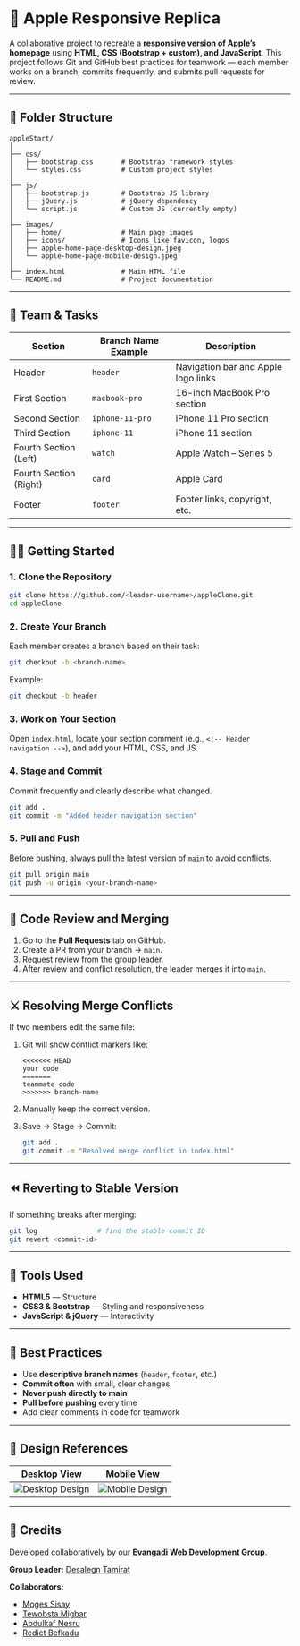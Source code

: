 # 🍎 Apple Responsive Replica

A collaborative project to recreate a **responsive version of Apple’s homepage** using **HTML, CSS (Bootstrap + custom), and JavaScript**.
This project follows Git and GitHub best practices for teamwork — each member works on a branch, commits frequently, and submits pull requests for review.

---

## 🧱 Folder Structure

```
appleStart/
│
├── css/
│   ├── bootstrap.css       # Bootstrap framework styles
│   └── styles.css          # Custom project styles
│
├── js/
│   ├── bootstrap.js        # Bootstrap JS library
│   ├── jQuery.js           # jQuery dependency
│   └── script.js           # Custom JS (currently empty)
│
├── images/
│   ├── home/               # Main page images
│   ├── icons/              # Icons like favicon, logos
│   ├── apple-home-page-desktop-design.jpeg
│   └── apple-home-page-mobile-design.jpeg
│
├── index.html              # Main HTML file
└── README.md               # Project documentation
```

---

## 👥 Team & Tasks

| Section                | Branch Name Example | Description                         |
| ---------------------- | ------------------- | ----------------------------------- |
| Header                 | `header`            | Navigation bar and Apple logo links |
| First Section          | `macbook-pro`       | 16-inch MacBook Pro section         |
| Second Section         | `iphone-11-pro`     | iPhone 11 Pro section               |
| Third Section          | `iphone-11`         | iPhone 11 section                   |
| Fourth Section (Left)  | `watch`             | Apple Watch – Series 5              |
| Fourth Section (Right) | `card`              | Apple Card                          |
| Footer                 | `footer`            | Footer links, copyright, etc.       |

---

## 🧑‍💻 Getting Started

### 1. Clone the Repository

```bash
git clone https://github.com/<leader-username>/appleClone.git
cd appleClone
```

### 2. Create Your Branch

Each member creates a branch based on their task:

```bash
git checkout -b <branch-name>
```

Example:

```bash
git checkout -b header
```

### 3. Work on Your Section

Open `index.html`, locate your section comment (e.g., `<!-- Header navigation -->`), and add your HTML, CSS, and JS.

### 4. Stage and Commit

Commit frequently and clearly describe what changed.

```bash
git add .
git commit -m "Added header navigation section"
```

### 5. Pull and Push

Before pushing, always pull the latest version of `main` to avoid conflicts.

```bash
git pull origin main
git push -u origin <your-branch-name>
```

---

## 🔁 Code Review and Merging

1. Go to the **Pull Requests** tab on GitHub.
2. Create a PR from your branch → `main`.
3. Request review from the group leader.
4. After review and conflict resolution, the leader merges it into `main`.

---

## ⚔️ Resolving Merge Conflicts

If two members edit the same file:

1. Git will show conflict markers like:

   ```
   <<<<<<< HEAD
   your code
   =======
   teammate code
   >>>>>>> branch-name
   ```
2. Manually keep the correct version.
3. Save → Stage → Commit:

   ```bash
   git add .
   git commit -m "Resolved merge conflict in index.html"
   ```

---

## ⏪ Reverting to Stable Version

If something breaks after merging:

```bash
git log               # find the stable commit ID
git revert <commit-id>
```

---

## 📄 Tools Used

* **HTML5** — Structure
* **CSS3 & Bootstrap** — Styling and responsiveness
* **JavaScript & jQuery** — Interactivity

---

## 🧠 Best Practices

* Use **descriptive branch names** (`header`, `footer`, etc.)
* **Commit often** with small, clear changes
* **Never push directly to main**
* **Pull before pushing** every time
* Add clear comments in code for teamwork

---

## 📸 Design References

| Desktop View                                                  | Mobile View                                                 |
| ------------------------------------------------------------- | ----------------------------------------------------------- |
| ![Desktop Design](images/apple-home-page-desktop-design.jpeg) | ![Mobile Design](images/apple-home-page-mobile-design.jpeg) |

---
## 🙌 Credits

Developed collaboratively by our **Evangadi Web Development Group**.

**Group Leader:** [Desalegn Tamirat](https://github.com/DesalegnTamirat)

**Collaborators:**

* [Moges Sisay](https://github.com/Moges741)
* [Tewobsta Migbar](https://github.com/Tewobsta13)
* [Abdulkaf Nesru](https://github.com/Abdulkafnesru)
* [Rediet Befkadu](https://github.com/redietbefkadu)
